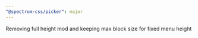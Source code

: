 ```yaml
---
"@spectrum-css/picker": major
---
```


Removing full height mod and keeping max block size for fixed menu height
